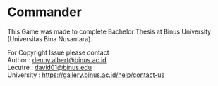 # Commander
This Game was made to complete Bachelor Thesis at Binus University (Universitas Bina Nusantara).

For Copyright Issue please contact
<br>
Author : denny.albert@binus.ac.id
<br>
Lecutre : david01@binus.edu
<br>
University : https://gallery.binus.ac.id/help/contact-us
